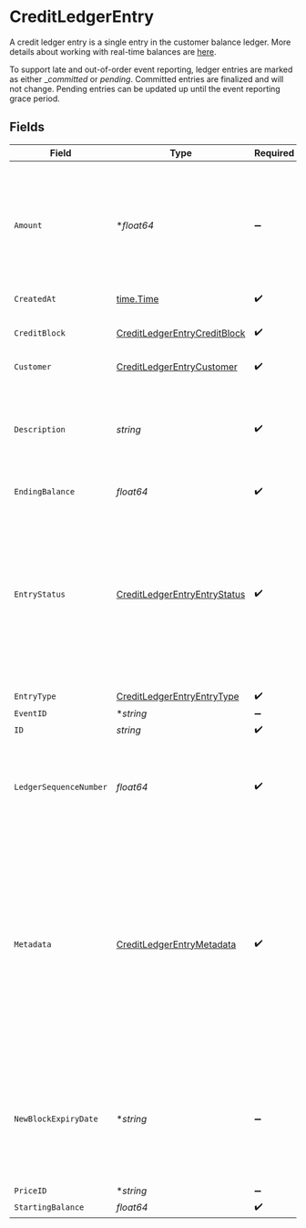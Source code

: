 # CreditLedgerEntry

A credit ledger entry is a single entry in the customer balance ledger. More details about working with real-time balances are [here](../guides/product-catalog/prepurchase).

To support late and out-of-order event reporting, ledger entries are marked as either __committed_ or _pending_. Committed entries are finalized and will not change. Pending entries can be updated up until the event reporting grace period. 


## Fields

| Field                                                                                                                                                                         | Type                                                                                                                                                                          | Required                                                                                                                                                                      | Description                                                                                                                                                                   |
| ----------------------------------------------------------------------------------------------------------------------------------------------------------------------------- | ----------------------------------------------------------------------------------------------------------------------------------------------------------------------------- | ----------------------------------------------------------------------------------------------------------------------------------------------------------------------------- | ----------------------------------------------------------------------------------------------------------------------------------------------------------------------------- |
| `Amount`                                                                                                                                                                      | **float64*                                                                                                                                                                    | :heavy_minus_sign:                                                                                                                                                            | Number of credits that were impacted. Required on creation for increment and decrement entries.                                                                               |
| `CreatedAt`                                                                                                                                                                   | [time.Time](https://pkg.go.dev/time#Time)                                                                                                                                     | :heavy_check_mark:                                                                                                                                                            | N/A                                                                                                                                                                           |
| `CreditBlock`                                                                                                                                                                 | [CreditLedgerEntryCreditBlock](../../models/shared/creditledgerentrycreditblock.md)                                                                                           | :heavy_check_mark:                                                                                                                                                            | Credit block that the entry affected                                                                                                                                          |
| `Customer`                                                                                                                                                                    | [CreditLedgerEntryCustomer](../../models/shared/creditledgerentrycustomer.md)                                                                                                 | :heavy_check_mark:                                                                                                                                                            | N/A                                                                                                                                                                           |
| `Description`                                                                                                                                                                 | *string*                                                                                                                                                                      | :heavy_check_mark:                                                                                                                                                            | Optional metadata that can be specified when adding ledger results via the API                                                                                                |
| `EndingBalance`                                                                                                                                                               | *float64*                                                                                                                                                                     | :heavy_check_mark:                                                                                                                                                            | N/A                                                                                                                                                                           |
| `EntryStatus`                                                                                                                                                                 | [CreditLedgerEntryEntryStatus](../../models/shared/creditledgerentryentrystatus.md)                                                                                           | :heavy_check_mark:                                                                                                                                                            | Committed entries are older than the ingestion grace period, and cannot change. Pending entries are newer than the grace period and are subject to updates                    |
| `EntryType`                                                                                                                                                                   | [CreditLedgerEntryEntryType](../../models/shared/creditledgerentryentrytype.md)                                                                                               | :heavy_check_mark:                                                                                                                                                            | N/A                                                                                                                                                                           |
| `EventID`                                                                                                                                                                     | **string*                                                                                                                                                                     | :heavy_minus_sign:                                                                                                                                                            | N/A                                                                                                                                                                           |
| `ID`                                                                                                                                                                          | *string*                                                                                                                                                                      | :heavy_check_mark:                                                                                                                                                            | N/A                                                                                                                                                                           |
| `LedgerSequenceNumber`                                                                                                                                                        | *float64*                                                                                                                                                                     | :heavy_check_mark:                                                                                                                                                            | The position in which this entry appears in the ledger, starting at 0                                                                                                         |
| `Metadata`                                                                                                                                                                    | [CreditLedgerEntryMetadata](../../models/shared/creditledgerentrymetadata.md)                                                                                                 | :heavy_check_mark:                                                                                                                                                            | User-specified metadata dictionary that's specified when adding a ledger entry. This contains key/value pairs if metadata is specified, but otherwise is an empty dictionary. |
| `NewBlockExpiryDate`                                                                                                                                                          | **string*                                                                                                                                                                     | :heavy_minus_sign:                                                                                                                                                            | In the case of an expiration change ledger entry, this represents the expiration time of the new block.                                                                       |
| `PriceID`                                                                                                                                                                     | **string*                                                                                                                                                                     | :heavy_minus_sign:                                                                                                                                                            | N/A                                                                                                                                                                           |
| `StartingBalance`                                                                                                                                                             | *float64*                                                                                                                                                                     | :heavy_check_mark:                                                                                                                                                            | N/A                                                                                                                                                                           |